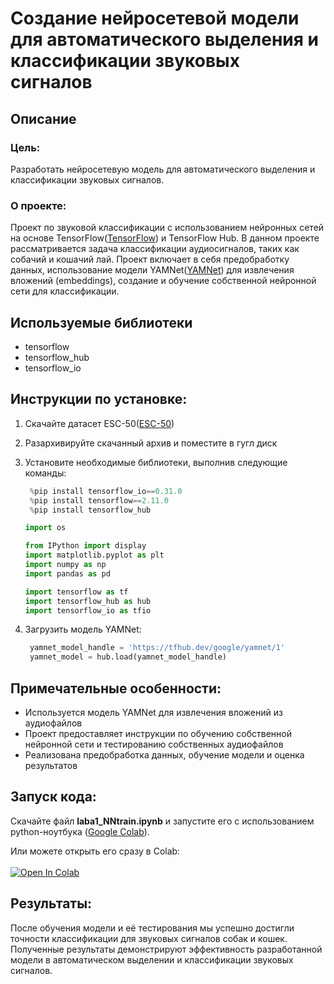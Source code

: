 # **Создание нейросетевой модели для автоматического выделения и классификации звуковых сигналов**
## Описание
### Цель:
Разработать нейросетевую модель для автоматического выделения и классификации звуковых сигналов.
### О проекте:
Проект по звуковой классификации с использованием нейронных сетей на основе TensorFlow([TensorFlow](https://www.tensorflow.org/tutorials/audio/simple_audio?hl=ru#setup)) и TensorFlow Hub. В данном проекте рассматривается задача классификации аудиосигналов, таких как собачий и кошачий лай. Проект включает в себя предобработку данных, использование модели YAMNet([YAMNet](https://www.tensorflow.org/hub/tutorials/yamnet?hl=ru)) для извлечения вложений (embeddings), создание и обучение собственной нейронной сети для классификации.

## Используемые библиотеки

- tensorflow
- tensorflow_hub
- tensorflow_io

## Инструкции по установке:
1. Скачайте датасет ESC-50([ESC-50](https://github.com/karolpiczak/ESC-50))
2. Разархивируйте скачанный архив и поместите в гугл диск
3. Установите необходимые библиотеки, выполнив следующие команды:
   ```python
    %pip install tensorflow_io==0.31.0
    %pip install tensorflow==2.11.0
    %pip install tensorflow_hub
    ```

    ```python
    import os

    from IPython import display
    import matplotlib.pyplot as plt
    import numpy as np
    import pandas as pd

    import tensorflow as tf
    import tensorflow_hub as hub
    import tensorflow_io as tfio
    ```
4. Загрузить модель YAMNet:

   ```python
    yamnet_model_handle = 'https://tfhub.dev/google/yamnet/1'
    yamnet_model = hub.load(yamnet_model_handle)
   ```
## Примечательные особенности:
- Используется модель YAMNet для извлечения вложений из аудиофайлов
- Проект предоставляет инструкции по обучению собственной нейронной сети и тестированию собственных аудиофайлов
- Реализована предобработка данных, обучение модели и оценка результатов
## Запуск кода:
Скачайте файл **laba1_NNtrain.ipynb** и запустите его с использованием python-ноутбука ([Google Colab](https://colab.research.google.com/)).

Или можете открыть его сразу в Colab:
<br><br>
<a target="_blank" href="https://colab.research.google.com/github/meeFp/Laba1_NN/blob/main/laba1_NNtrain.ipynb">
  <img src="https://colab.research.google.com/assets/colab-badge.svg" alt="Open In Colab"/>
</a>

## Результаты:
После обучения модели и её тестирования мы успешно достигли точности классификации для звуковых сигналов собак и кошек. Полученные результаты демонстрируют эффективность разработанной модели в автоматическом выделении и классификации звуковых сигналов.


